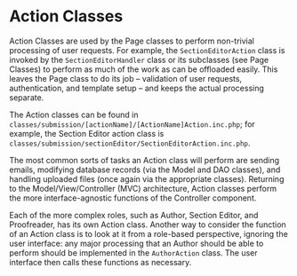 # Action Classes

Action Classes are used by the Page classes to perform non-trivial processing of user requests. For example, the `SectionEditorAction` class is invoked by the `SectionEditorHandler` class or its subclasses (see Page Classes) to perform as much of the work as can be offloaded easily. This leaves the Page class to do its job – validation of user requests, authentication, and template setup – and keeps the actual processing separate.

The Action classes can be found in `classes/submission/[actionName]/[ActionName]Action.inc.php`; for example, the Section Editor action class is `classes/submission/sectionEditor/SectionEditorAction.inc.php`.

The most common sorts of tasks an Action class will perform are sending emails, modifying database records (via the Model and DAO classes), and handling uploaded files (once again via the appropriate classes). Returning to the Model/View/Controller (MVC) architecture, Action classes perform the more interface-agnostic functions of the Controller component.

Each of the more complex roles, such as Author, Section Editor, and Proofreader, has its own Action class. Another way to consider the function of an Action class is to look at it from a role-based perspective, ignoring the user interface: any major processing that an Author should be able to perform should be implemented in the `AuthorAction` class. The user interface then calls these functions as necessary.

